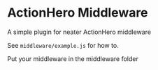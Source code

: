 # ActionHero Middleware
A simple plugin for neater ActionHero middleware

See ```middleware/example.js``` for how to.

Put your middleware in the middleware folder
